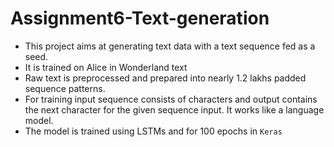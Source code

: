 # Assignment6-Text-generation

* This project aims at generating text data with a text sequence fed as a seed.
* It is trained on Alice in Wonderland text 
* Raw text is preprocessed and prepared into nearly 1.2 lakhs padded sequence patterns.
* For training input sequence consists of characters and output contains the next character for the given sequence input. It works like a language model.
* The model is trained using LSTMs and for 100 epochs in `Keras`
